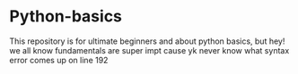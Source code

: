 # Python-basics
This repository is for ultimate beginners and about python basics, but hey! we all know fundamentals are super impt cause yk never know what syntax error comes up on line 192
